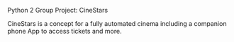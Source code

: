 Python 2 Group Project: CineStars

CineStars is a concept for a fully automated cinema including a companion phone App to access tickets and more.
